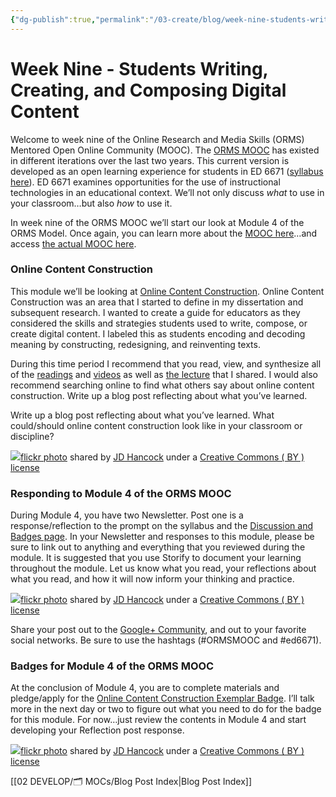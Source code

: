 ```yaml
---
{"dg-publish":true,"permalink":"/03-create/blog/week-nine-students-writing-creating-and-composing-digital-content/","title":"Week Nine - Students Writing, Creating, and Composing Digital Content #ORMSMOOC","tags":["online-content-construction","orms"]}
---
```


# Week Nine - Students Writing, Creating, and Composing Digital Content

Welcome to week nine of the Online Research and Media Skills (ORMS) Mentored Open Online Community (MOOC). The [ORMS MOOC](http://wiobyrne.com/join-the-orms-mooc/) has existed in different iterations over the last two years. This current version is developed as an open learning experience for students in ED 6671 ([syllabus here](https://docs.google.com/document/d/18rvWMAKhnbKiSgOalGLXsE1TrBpO62mhvQXV1OeU9SY/edit?usp=sharing)). ED 6671 examines opportunities for the use of instructional technologies in an educational context. We’ll not only discuss _what_ to use in your classroom…but also _how_ to use it.

In week nine of the ORMS MOOC we’ll start our look at Module 4 of the ORMS Model. Once again, you can learn more about the [MOOC here](http://wiobyrne.com/join-the-orms-mooc/)…and access [the actual MOOC here](https://sites.google.com/site/ormsmodel/).

### Online Content Construction

This module we’ll be looking at [Online Content Construction](https://sites.google.com/site/ormsmodel/modules/module-4-online-content-construction). Online Content Construction was an area that I started to define in my dissertation and subsequent research. I wanted to create a guide for educators as they considered the skills and strategies students used to write, compose, or create digital content. I labeled this as students encoding and decoding meaning by constructing, redesigning, and reinventing texts.

During this time period I recommend that you read, view, and synthesize all of the [readings](https://sites.google.com/site/ormsmodel/modules/module-4-online-content-construction/readings---module-4) and [videos](https://sites.google.com/site/ormsmodel/modules/module-4-online-content-construction/video-gallery---module-4) as well as [the lecture](https://sites.google.com/site/ormsmodel/modules/module-4-online-content-construction/digging-deeper---module-4) that I shared. I would also recommend searching online to find what others say about online content construction. Write up a blog post reflecting about what you’ve learned.

Write up a blog post reflecting about what you’ve learned. What could/should online content construction look like in your classroom or discipline?

[![](images/3420540107_f71054f41f.jpg)](http://flickr.com/photos/jdhancock/3420540107 "Swimming In The iPool")[flickr photo](http://flickr.com/photos/jdhancock/3420540107 "Swimming In The iPool") shared by [JD Hancock](http://flickr.com/people/jdhancock) under a [Creative Commons ( BY ) license](http://creativecommons.org/licenses/by/2.0/)

### Responding to Module 4 of the ORMS MOOC

During Module 4, you have two Newsletter. Post one is a response/reflection to the prompt on the syllabus and the [Discussion and Badges page](https://sites.google.com/site/ormsmodel/modules/module-4-online-content-construction/discussion-and-reflection---module-4). In your Newsletter and responses to this module, please be sure to link out to anything and everything that you reviewed during the module. It is suggested that you use Storify to document your learning throughout the module. Let us know what you read, your reflections about what you read, and how it will now inform your thinking and practice.

[![](images/3419776255_91d5f03f4a.jpg)](http://flickr.com/photos/jdhancock/3419776255 "Milking It")[flickr photo](http://flickr.com/photos/jdhancock/3419776255 "Milking It") shared by [JD Hancock](http://flickr.com/people/jdhancock) under a [Creative Commons ( BY ) license](http://creativecommons.org/licenses/by/2.0/)

Share your post out to the [Google+ Community](https://plus.google.com/communities/109374663190019101967), and out to your favorite social networks. Be sure to use the hashtags (#ORMSMOOC and #ed6671).

### Badges for Module 4 of the ORMS MOOC

At the conclusion of Module 4, you are to complete materials and pledge/apply for the [Online Content Construction Exemplar Badge](https://badges.mozilla.org/en-US/badges/badge/Online-Content-Construction-Exemplar-Badge). I’ll talk more in the next day or two to figure out what you need to do for the badge for this module. For now…just review the contents in Module 4 and start developing your Reflection post response.

[![](images/3408649524_74f5257e0c.jpg)](http://flickr.com/photos/jdhancock/3408649524 "Playing REAL Miniature Golf")[flickr photo](http://flickr.com/photos/jdhancock/3408649524 "Playing REAL Miniature Golf") shared by [JD Hancock](http://flickr.com/people/jdhancock) under a [Creative Commons ( BY ) license](http://creativecommons.org/licenses/by/2.0/)

[[02 DEVELOP/🗂️ MOCs/Blog Post Index\|Blog Post Index]]